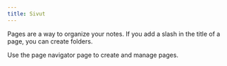 ```yaml
---
title: Sivut
---
```


Pages are a way to organize your notes.
If you add a slash in the title of a page, you can create folders.

Use the page navigator page to create and manage pages.
